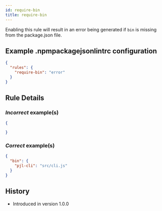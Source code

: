 ```yaml
---
id: require-bin
title: require-bin
---
```


Enabling this rule will result in an error being generated if `bin` is missing from the package.json file.

## Example .npmpackagejsonlintrc configuration

```json
{
  "rules": {
    "require-bin": "error"
  }
}
```

## Rule Details

### *Incorrect* example(s)

```json
{

}
```

### *Correct* example(s)

```json
{
  "bin": {
    "pjl-cli": "src/cli.js"
  }
}
```

## History

* Introduced in version 1.0.0
